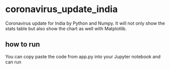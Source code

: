 # coronavirus_update_india
Coronavirus update for India by Python and Numpy. It will not only show the stats table but also show the chart as well with Matplotlib.


## how to run 

You can copy paste the code from app.py into your Jupyter notebook and can run

